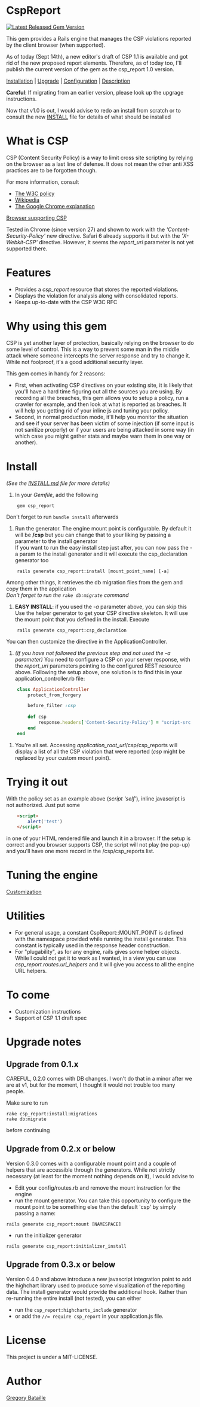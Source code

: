 CspReport
=========

[![Latest Released Gem Version](https://badge.fury.io/rb/csp_report.png)](http://badge.fury.io/rb/csp_report)

This gem provides a Rails engine that manages the CSP violations reported by
the client browser (when supported).

As of today (Sept 14th), a new editor's draft of CSP 1.1 is available and got
rid of the new proposed report elements. Therefore, as of today too, I'll
publish the current version of the gem as the csp_report 1.0 version.

[Installation](#install) | [Upgrade](#upgrade-notes) | 
[Configuration](#trying-it-out) | [Description](#what-is-csp)

**Careful**: If migrating from an earlier version, please look up the upgrage
instructions.

Now that v1.0 is out, I would advise to redo an install from scratch or to 
consult the new [INSTALL](./INSTALL.md) file for details of what should be 
installed

What is CSP
===========

CSP (Content Security Policy) is a way to limit cross site scripting by relying
on the browser as a last line of defense. It does not mean the other anti XSS
practices are to be forgotten though.

For more information, consult
* [The W3C policy](http://www.w3.org/TR/CSP/)
* [Wikipedia](http://en.wikipedia.org/wiki/Content_Security_Policy)
* [The Google Chrome explanation](https://developer.chrome.com/extensions/contentSecurityPolicy.html)

[Browser supporting CSP](http://caniuse.com/#search=csp)

Tested in Chrome (since version 27) and shown to work with the *'Content-Security-Policy'* new
directive.
Safari 6 already supports it but with the *'X-Webkit-CSP'* directive. However, it
seems the *report_uri* parameter is not yet supported there.

Features
========

* Provides a *csp_report* resource that stores the reported violations.
* Displays the violation for analysis along with consolidated reports.
* Keeps up-to-date with the CSP W3C RFC

Why using this gem
==================

CSP is yet another layer of protection, basically relying on the browser to do
some level of control. This is a way to prevent some man in the middle attack 
where someone intercepts the server response and try to change it. While not
foolproof, it's a good additional security layer.

This gem comes in handy for 2 reasons:
* First, when activating CSP directives on your existing site, it is likely 
that you'll have a hard
time figuring out all the sources you are using. By recording all the breaches,
 this gem allows you to setup a policy, run a crawler for example, and then 
look at what is reported as breaches. It will help you getting rid of your 
inline js and tuning your policy.
* Second, in normal production mode, it'll help you monitor the situation and 
see if your server has been victim of some injection (if some input is not 
sanitize properly) or if your users are being attacked in some way (in which 
case you might gather stats and maybe warn them in one way or another).

Install
=======

_(See the [INSTALL.md](./INSTALL.md) file for more details)_

1. In your *Gemfile*, add the following
```
	gem csp_report
```
Don't forget to run `bundle install` afterwards

1. Run the generator. The engine mount point is configurable. By default it will be 
**/csp** but you can change that to your liking by passing a parameter to the
install generator  
If you want to run the easy install step just after, you can now pass the -a
param to the install generator and it will execute the csp_declaration generator
too
```shell
	rails generate csp_report:install [mount_point_name] [-a]
```
Among other things, it retrieves the db migration files from the gem and copy them in the application  
*Don't forget to run the `rake db:migrate` command*

1. **EASY INSTALL**: if you used the *-a* parameter above, you can skip this
Use the helper generator to get your CSP directive skeleton.
It will use the mount point that you defined in the install.
Execute
```shell
	rails generate csp_report:csp_declaration
```
You can then customize the directive in the ApplicationController.

1. *(If you have not followed the previous step and not used the -a parameter)* 
You need to configure a CSP on your server response, with the *report_uri*
parameters pointing to the configured REST resource above. Following the setup
above, one solution is to find this in your application_controller.rb file:
```ruby
	class ApplicationController
		protect_from_forgery

		before_filter :csp
	
		def csp
			response.headers['Content-Security-Policy'] = "script-src 'self'; report-uri /csp/csp_reports"
		end
	end
```

1. You're all set. Accessing *application_root_url*/csp/csp_reports will display
a list of all the CSP violation that were reported (*csp* might be replaced by
your custom mount point).

Trying it out
=============

With the policy set as an example above (*script 'self'*), inline javascript is
not authorized. Just put some

```html
	<script>
		alert('test')
	</script>
```

in one of your HTML rendered file and launch it in a browser. If the setup is
correct and you browser supports CSP, the script will not play (no pop-up) and 
you'll have one more record in the /csp/csp_reports list.

Tuning the engine
=================

[Customization](./CUSTOMIZATION.md)

Utilities
=========

* For general usage, a constant CspReport::MOUNT_POINT is defined with the 
namespace provided while running the install generator. This constant is
typically used in the response header construction.
* For "plugability", as for any engine, rails gives some helper objects. While
I could not get it to work as I wanted, in a view you can use *csp_report.routes.url_helpers*
and it will give you access to all the engine URL helpers.

To come
=======

* Customization instructions
* Support of CSP 1.1 draft spec

Upgrade notes
=============

Upgrade from 0.1.x
------------------

CAREFUL, 0.2.0 comes with DB changes. I won't do that in a minor after we are at
v1, but for the moment, I thought it would not trouble too many people.

Make sure to run
```shell
rake csp_report:install:migrations
rake db:migrate
```
before continuing

Upgrade from 0.2.x or below
---------------------------

Version 0.3.0 comes with a configurable mount point and a couple of helpers that
are accessible through the generators.
While not strictly necessary (at least for the moment nothing depends on it),
I would advise to
* Edit your config/routes.rb and remove the mount instruction for the engine
* run the mount generator. You can take this opportunity to configure the mount
point to be something else than the default 'csp' by simply passing a name:
```shell
rails generate csp_report:mount [NAMESPACE]
```
* run the initializer generator
```shell
rails generate csp_report:initializer_install
```

Upgrade from 0.3.x or below
---------------------------

Version 0.4.0 and above introduce a new javascript integration point to add the
highchart library used to produce some visualization of the reporting data.
The install generator would provide the additional hook. Rather than re-running
the entire install (not tested), you can either
* run the `csp_report:highcharts_include` generator
* or add the `//= require csp_report` in your application.js file.

License
=======

This project is under a MIT-LICENSE.

Author
======

[Gregory Bataille](https://github.com/gbataille)
